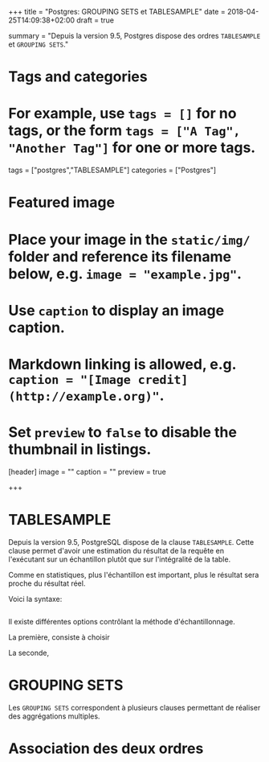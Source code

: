 +++
title = "Postgres: GROUPING SETS et TABLESAMPLE"
date = 2018-04-25T14:09:38+02:00
draft = true

summary = "Depuis la version 9.5, Postgres dispose des ordres `TABLESAMPLE` et `GROUPING SETS`."


# Tags and categories
# For example, use `tags = []` for no tags, or the form `tags = ["A Tag", "Another Tag"]` for one or more tags.
tags = ["postgres","TABLESAMPLE"]
categories = ["Postgres"]

# Featured image
# Place your image in the `static/img/` folder and reference its filename below, e.g. `image = "example.jpg"`.
# Use `caption` to display an image caption.
#   Markdown linking is allowed, e.g. `caption = "[Image credit](http://example.org)"`.
# Set `preview` to `false` to disable the thumbnail in listings.
[header]
image = ""
caption = ""
preview = true

+++

# TABLESAMPLE

Depuis la version 9.5, PostgreSQL dispose de la clause `TABLESAMPLE`. Cette clause
permet d'avoir une estimation du résultat de la requête en l'exécutant sur un
échantillon plutôt que sur l'intégralité de la table.

Comme en statistiques, plus l'échantillon est important, plus le résultat sera
proche du résultat réel.

Voici la syntaxe:

```sql
```


Il existe différentes options contrôlant la méthode d'échantillonnage.

La première, consiste à choisir

La seconde,

# GROUPING SETS

Les `GROUPING SETS` correspondent à plusieurs clauses permettant de réaliser
des aggrégations multiples.

# Association des deux ordres
